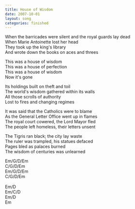 ```yaml
---
title: House of Wisdom
date: 2007-10-01
layout: song
categories: finished
---
```

When the barricades were silent and the royal guards lay dead  
When Marie Antoinette lost her head  
They took up the king's library  
And wrote down the books on aces and threes

<div class="chorus">
  This was a house of wisdom<br />
  This was a house of perfection<br />
  This was a house of wisdom<br />
  Now it's gone
</div>

Its holdings built on theft and toil  
The world's wisdom gathered within its walls  
All those scrolls of authority  
Lost to fires and changing regimes

It was said that the Catholics were to blame  
As the General Letter Office went up in flames  
The royal court cowered, the Lord Mayor fled  
The people left homeless, their letters unsent

The Tigris ran black; the city lay waste  
The ruler was trampled, his statues defaced  
Pages bled as palaces burned  
The wisdom of centuries was unlearned

<div class="chords">
  Em/G/D/Em<br />
  C/G/D/Em<br />
  Em/G/D/Em<br />
  C/G/D/Em<br />
  <br />
  Em/D<br />
  Em/C/D<br />
  Em/D<br />
  Em
</div>
